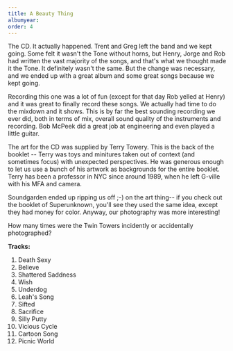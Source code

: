 ```yaml
---
title: A Beauty Thing
albumyear: 
order: 4
---
```

The CD. It actually happened. Trent and Greg left the band and we kept going. Some felt it wasn't the Tone without horns, but Henry, Jorge and Rob had written the vast majority of the songs, and that's what we thought made it the Tone. It definitely wasn't the same. But the change was necessary, and we ended up with a great album and some great songs because we kept going.

Recording this one was a lot of fun (except for that day Rob yelled at Henry) and it was great to finally record these songs. We actually had time to do the mixdown and it shows. This is by far the best sounding recording we ever did, both in terms of mix, overall sound quality of the instruments and recording. Bob McPeek did a great job at engineering and even played a little guitar.

The art for the CD was supplied by Terry Towery. This is the back of the booklet -- Terry was toys and minitures taken out of context (and sometimes focus) with unexpected perspectives. He was generous enough to let us use a bunch of his artwork as backgrounds for the entire booklet. Terry has been a professor in NYC since around 1989, when he left G-ville with his MFA and camera.

Soundgarden ended up ripping us off ;-) on the art thing-- if you check out the booklet of Superunknown, you'll see they used the same idea, except they had money for color. Anyway, our photography was more interesting!

How many times were the Twin Towers incidently or accidentally photographed?

**Tracks:**

1. Death Sexy
2. Believe
3. Shattered Saddness
4. Wish
5. Underdog
6. Leah's Song
7. Sifted
8. Sacrifice
9. Silly Putty
10. Vicious Cycle
11. Cartoon Song
12. Picnic World